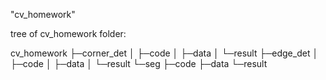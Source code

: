 "cv_homework" 

tree of cv_homework folder:

cv_homework
├─corner_det
│  ├─code
│  ├─data
│  └─result
├─edge_det
│  ├─code
│  ├─data
│  └─result
└─seg
    ├─code
    ├─data
    └─result